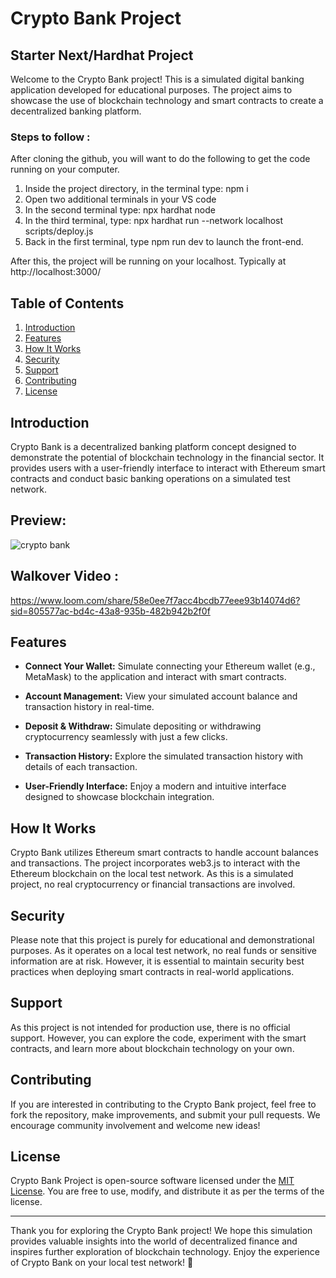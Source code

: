 # Crypto Bank Project
## Starter Next/Hardhat Project

Welcome to the Crypto Bank project! This is a simulated digital banking application developed for educational purposes. The project aims to showcase the use of blockchain technology and smart contracts to create a decentralized banking platform.
### Steps to follow :  

After cloning the github, you will want to do the following to get the code running on your computer.

1. Inside the project directory, in the terminal type: npm i
2. Open two additional terminals in your VS code
3. In the second terminal type: npx hardhat node
4. In the third terminal, type: npx hardhat run --network localhost scripts/deploy.js
5. Back in the first terminal, type npm run dev to launch the front-end.

After this, the project will be running on your localhost. 
Typically at http://localhost:3000/




## Table of Contents

1. [Introduction](#introduction)
2. [Features](#features)
3. [How It Works](#how-it-works)
4. [Security](#security)
5. [Support](#support)
6. [Contributing](#contributing)
7. [License](#license)

## Introduction

Crypto Bank is a decentralized banking platform concept designed to demonstrate the potential of blockchain technology in the financial sector. It provides users with a user-friendly interface to interact with Ethereum smart contracts and conduct basic banking operations on a simulated test network.
## Preview:
![crypto bank](https://github.com/anurag7706/Crypto-Metamask-Bank/assets/75776424/f1818199-a636-4e75-8da5-985ee57aae04)

## Walkover Video :
https://www.loom.com/share/58e0ee7f7acc4bcdb77eee93b14074d6?sid=805577ac-bd4c-43a8-935b-482b942b2f0f

## Features

- **Connect Your Wallet:** Simulate connecting your Ethereum wallet (e.g., MetaMask) to the application and interact with smart contracts.

- **Account Management:** View your simulated account balance and transaction history in real-time.

- **Deposit & Withdraw:** Simulate depositing or withdrawing cryptocurrency seamlessly with just a few clicks.

- **Transaction History:** Explore the simulated transaction history with details of each transaction.

- **User-Friendly Interface:** Enjoy a modern and intuitive interface designed to showcase blockchain integration.



## How It Works

Crypto Bank utilizes Ethereum smart contracts to handle account balances and transactions. The project incorporates web3.js to interact with the Ethereum blockchain on the local test network. As this is a simulated project, no real cryptocurrency or financial transactions are involved.

## Security

Please note that this project is purely for educational and demonstrational purposes. As it operates on a local test network, no real funds or sensitive information are at risk. However, it is essential to maintain security best practices when deploying smart contracts in real-world applications.

## Support

As this project is not intended for production use, there is no official support. However, you can explore the code, experiment with the smart contracts, and learn more about blockchain technology on your own.

## Contributing

If you are interested in contributing to the Crypto Bank project, feel free to fork the repository, make improvements, and submit your pull requests. We encourage community involvement and welcome new ideas!

## License

Crypto Bank Project is open-source software licensed under the [MIT License](https://opensource.org/licenses/MIT). You are free to use, modify, and distribute it as per the terms of the license.

---

Thank you for exploring the Crypto Bank project! We hope this simulation provides valuable insights into the world of decentralized finance and inspires further exploration of blockchain technology. Enjoy the experience of Crypto Bank on your local test network! 🚀
